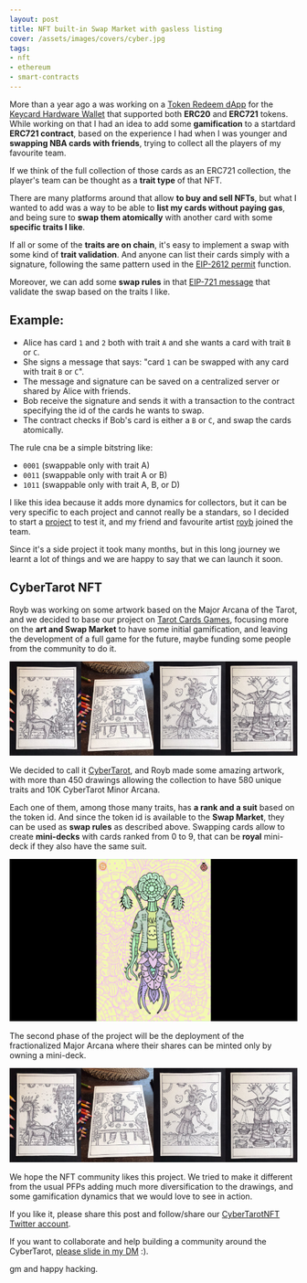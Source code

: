 ```yaml
---
layout: post
title: NFT built-in Swap Market with gasless listing
cover: /assets/images/covers/cyber.jpg
tags:
- nft
- ethereum
- smart-contracts
---
```


More than a year ago a was working on a [Token Redeem dApp](https://github.com/status-im/keycard-redeem)
for the [Keycard Hardware Wallet](https://keycard.tech/) that supported both **ERC20** and **ERC721** tokens.
While working on that I had an idea to add some **gamification** to a startdard **ERC721 contract**, based on the experience
I had when I was younger and **swapping NBA cards with friends**, trying to collect all the players of my favourite team.

If we think of the full collection of those cards as an ERC721 collection, the player's team can be thought as a **trait type** of
that NFT.

There are many platforms around that allow **to buy and sell NFTs**, but what I wanted to add was a way to be able to **list my cards
without paying gas**, and being sure to **swap them atomically** with another card with some **specific traits I like**.

If all or some of the **traits are on chain**, it's easy to implement a swap with some kind of **trait validation**.
And anyone can list their cards simply with a signature,
following the same pattern used in the [EIP-2612 permit](https://eips.ethereum.org/EIPS/eip-2612) function.

Moreover, we can add some **swap rules** in that [EIP-721 message](https://eips.ethereum.org/EIPS/eip-712) that validate
the swap based on the traits I like.

## Example:

* Alice has card `1` and `2` both with trait `A` and she wants a card with trait `B` or `C`.
* She signs a message that says: "card `1` can be swapped with any card with trait `B` or `C`".
* The message and signature can be saved on a centralized server or shared by Alice with friends.
* Bob receive the signature and sends it with a transaction to the contract specifying the id of the cards he wants to swap.
* The contract checks if Bob's card is either a `B` or `C`, and swap the cards atomically.

The rule cna be a simple bitstring like:

* `0001` (swappable only with trait A)
* `0011` (swappable only with trait A or B)
* `1011` (swappable only with trait A, B, or D)

I like this idea because it adds more dynamics for collectors, but it can be very specific to each project and cannot really be
a standars, so I decided to start a [project](https://cybertarotnft.com) to test it, and my friend and favourite artist [royb](https://twitter.com/ROYB_Art)
joined the team.

Since it's a side project it took many months, but in this long journey we learnt a lot of things and we are happy to say that we can launch it soon.

## CyberTarot NFT

Royb was working on some artwork based on the Major Arcana of the Tarot, and we decided to base our project on
[Tarot Cards Games](https://en.wikipedia.org/wiki/Tarot_card_games), focusing more on the **art and Swap Market** to have
some initial gamification, and leaving the development of a full game for the future, maybe funding some people from the community to do it.

![Cyber Tarot Drawings](/assets/images/cyber-tarot/cyber-tarot-1.jpg)

We decided to call it [CyberTarot](https://cybertarotnft.com), and Royb made some amazing artwork,
with more than 450 drawings allowing the collection to have 580 unique traits and 10K
CyberTarot Minor Arcana.

Each one of them, among those many traits, has **a rank and a suit** based on the token id. And since the token id is available to the **Swap Market**,
they can be used as **swap rules** as described above. Swapping cards allow to create **mini-decks** with cards ranked from 0 to 9,
that can be **royal** mini-deck if they also have the same suit.

![Cyber Tarot Preview](/assets/images/cyber-tarot/CyberTarotNFT-full.gif)

The second phase of the project will be the deployment of the fractionalized Major Arcana where their shares can be minted only by owning a mini-deck.

![Cyber Tarot Drawings](/assets/images/cyber-tarot/cyber-tarot-1.jpg)

We hope the NFT community likes this project. We tried to make it different from the usual PFPs adding much more diversification to the drawings,
and some gamification dynamics that we would love to see in action.

If you like it, please share this post and follow/share our [CyberTarotNFT Twitter account](https://twitter.com/CyberTarotNFT).

If you want to collaborate and help building a community around the CyberTarot, [please slide in my DM](https://twitter.com/gravityblast) :).

gm and happy hacking.
